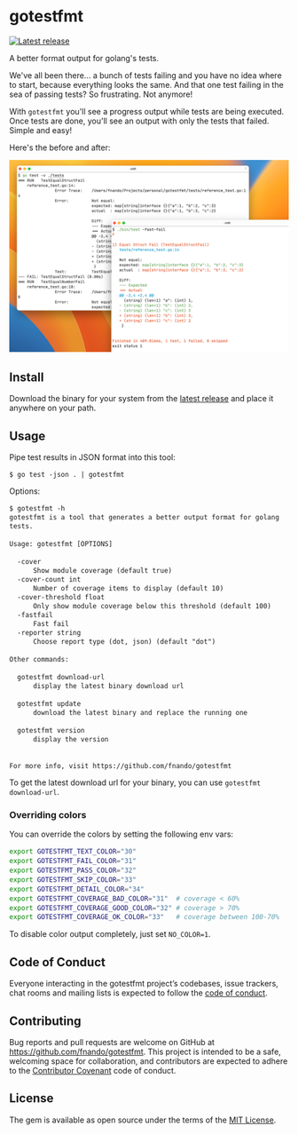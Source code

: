 # gotestfmt

[![Latest release](https://img.shields.io/github/v/release/fnando/gotestfmt?label=version)](https://github.com/fnando/gotestfmt/releases/latest)

A better format output for golang's tests.

We've all been there... a bunch of tests failing and you have no idea where to
start, because everything looks the same. And that one test failing in the sea
of passing tests? So frustrating. Not anymore!

With `gotestfmt` you'll see a progress output while tests are being executed.
Once tests are done, you'll see an output with only the tests that failed.
Simple and easy!

Here's the before and after:

![An image showing the comparison between the native output versus gotestfmt's](https://github.com/fnando/gotestfmt/raw/main/gotestfmt.png)

## Install

Download the binary for your system from the
[latest release](https://github.com/fnando/gotestfmt/releases/latest) and place
it anywhere on your path.

## Usage

Pipe test results in JSON format into this tool:

```shell
$ go test -json . | gotestfmt
```

Options:

```shell
$ gotestfmt -h
gotestfmt is a tool that generates a better output format for golang tests.

Usage: gotestfmt [OPTIONS]

  -cover
      Show module coverage (default true)
  -cover-count int
      Number of coverage items to display (default 10)
  -cover-threshold float
      Only show module coverage below this threshold (default 100)
  -fastfail
      Fast fail
  -reporter string
      Choose report type (dot, json) (default "dot")

Other commands:

  gotestfmt download-url
      display the latest binary download url

  gotestfmt update
      download the latest binary and replace the running one

  gotestfmt version
      display the version


For more info, visit https://github.com/fnando/gotestfmt
```

To get the latest download url for your binary, you can use
`gotestfmt download-url`.

### Overriding colors

You can override the colors by setting the following env vars:

```bash
export GOTESTFMT_TEXT_COLOR="30"
export GOTESTFMT_FAIL_COLOR="31"
export GOTESTFMT_PASS_COLOR="32"
export GOTESTFMT_SKIP_COLOR="33"
export GOTESTFMT_DETAIL_COLOR="34"
export GOTESTFMT_COVERAGE_BAD_COLOR="31"  # coverage < 60%
export GOTESTFMT_COVERAGE_GOOD_COLOR="32" # coverage > 70%
export GOTESTFMT_COVERAGE_OK_COLOR="33"   # coverage between 100-70%
```

To disable color output completely, just set `NO_COLOR=1`.

## Code of Conduct

Everyone interacting in the gotestfmt project’s codebases, issue trackers, chat
rooms and mailing lists is expected to follow the
[code of conduct](https://github.com/fnando/gotestfmt/blob/main/CODE_OF_CONDUCT.md).

## Contributing

Bug reports and pull requests are welcome on GitHub at
https://github.com/fnando/gotestfmt. This project is intended to be a safe,
welcoming space for collaboration, and contributors are expected to adhere to
the [Contributor Covenant](http://contributor-covenant.org) code of conduct.

## License

The gem is available as open source under the terms of the
[MIT License](https://opensource.org/licenses/MIT).
